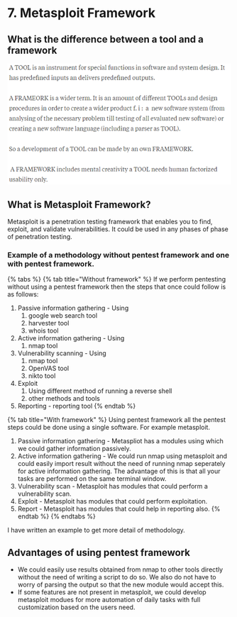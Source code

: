 # 7. Metasploit Framework

## What is the difference between a **tool** and a **framework**

![](../../.gitbook/assets/image-66.png)

## What is Metasploit Framework?

Metasploit is a penetration testing framework that enables you to find, exploit, and validate vulnerabilities. It could be used in any phases of phase of penetration testing.

### Example of a methodology without pentest framework and one with pentest framework.

{% tabs %}
{% tab title="Without framework" %}
If we perform pentesting without using a pentest framework then the steps that once could follow is as follows:

1. Passive information gathering - Using 
   1. google web search tool
   2. harvester tool
   3. whois tool 
2. Active information gathering - Using
   1. nmap tool
3. Vulnerability scanning - Using 
   1. nmap tool
   2. OpenVAS tool
   3. nikto tool
4. Exploit
   1. Using different method of running a reverse shell
   2. other methods and tools
5. Reporting - reporting tool 
{% endtab %}

{% tab title="With framework" %}
Using pentest framework all the pentest steps could be done using a single software. For example metasploit.

1. Passive information gathering - Metaspliot has a modules using which we could gather information passively.
2. Active information gathering - We could run nmap using metasploit and could easily import result without the need of running nmap seperately for active information gathering. The advantage of this is that all your tasks are performed on the same terminal window.
3. Vulnerability scan - Metasploit has modules that could perform a vulnerability scan.
4. Exploit - Metasploit has modules that could perform exploitation.
5. Report - Metasploit has modules that could help in reporting also.
{% endtab %}
{% endtabs %}

I have written an example to get more detail of methodology.

## Advantages of using pentest framework

* We could easily use results obtained from nmap to other tools directly without the need of writing a script to do so. We also do not have to worry of parsing the output so that the new module would accept this. 
* If some features are not present in metasploit, we could develop metasploit modues for more automation of daily tasks with full customization based on the users need.

